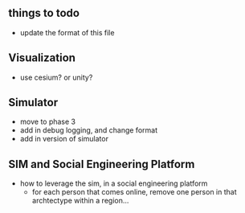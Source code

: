 ## things to todo

- update the format of this file

## Visualization
- use cesium? or unity?

## Simulator
- move to phase 3
- add in debug logging, and change format
- add in version of simulator

## SIM and Social Engineering Platform
- how to leverage the sim, in a social engineering platform
    - for each person that comes online, remove one person in that archtectype within a region... 